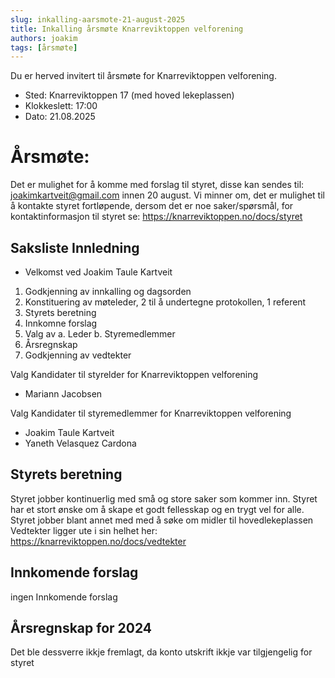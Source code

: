 ```yaml
---
slug: inkalling-aarsmote-21-august-2025
title: Inkalling årsmøte Knarreviktoppen velforening
authors: joakim
tags: [årsmøte]
---
```



Du er herved invitert til årsmøte for Knarreviktoppen velforening.

<!--truncate-->
- Sted: Knarreviktoppen 17 (med hoved lekeplassen)
- Klokkeslett: 17:00
- Dato: 21.08.2025

# Årsmøte:
Det er mulighet for å komme med forslag til styret, disse kan sendes til:
joakimkartveit@gmail.com innen 20 august. Vi minner om, det er mulighet til å kontakte styret
fortløpende, dersom det er noe saker/spørsmål, for kontaktinformasjon til styret se:
https://knarreviktoppen.no/docs/styret

## Saksliste Innledning
- Velkomst ved Joakim Taule Kartveit
1. Godkjenning av innkalling og dagsorden
2. Konstituering av møteleder, 2 til å undertegne protokollen, 1 referent
3. Styrets beretning
4. Innkomne forslag
5. Valg av
   a. Leder
   b. Styremedlemmer
6. Årsregnskap
7. Godkjenning av vedtekter


Valg Kandidater til styrelder for Knarreviktoppen velforening
   * Mariann Jacobsen

Valg Kandidater til styremedlemmer for Knarreviktoppen velforening
   * Joakim Taule Kartveit
   * Yaneth Velasquez Cardona

## Styrets beretning
Styret jobber kontinuerlig med små og store saker som kommer inn.
Styret har et stort ønske om å skape et godt fellesskap og en trygt vel for alle.
Styret jobber blant annet med med å søke om midler til hovedlekeplassen
Vedtekter ligger ute i sin helhet her:
https://knarreviktoppen.no/docs/vedtekter
  
## Innkomende forslag
ingen Innkomende forslag

## Årsregnskap for 2024
Det ble dessverre ikkje fremlagt, da konto utskrift ikkje var tilgjengelig for styret
